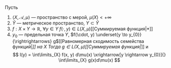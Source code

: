 Пусть
1. $\langle X, \mathcal{A}, \mu \rangle$ — пространство с мерой, $\mu(X) < +\infty$
2. $\tilde{Y}$ — метрическое пространство, $Y \subset \tilde{Y}$
3. $f : X \times Y \to \mathbb{R}$, $\forall y \in Y \; f(\cdot, y) \in L(X, \mu)$[[Суммируемая функция|*]]
4. $y_{0}$ — предельная точка $Y$, $f(\cdot, y) \underset{y \to y_{0}}{\rightrightarrows} g$[[Равномерная сходимость семейства функций|*]] на $X$
Тогда $g \in L(X, \mu)$[[Суммируемая функция|*]]  и
$$
I(y) = \int\limits_{X} f(x, y) d\mu(x) \xrightarrow[y \rightarrow y_{0}]{} \int\limits_{X} g(x)d\mu(x)
$$
